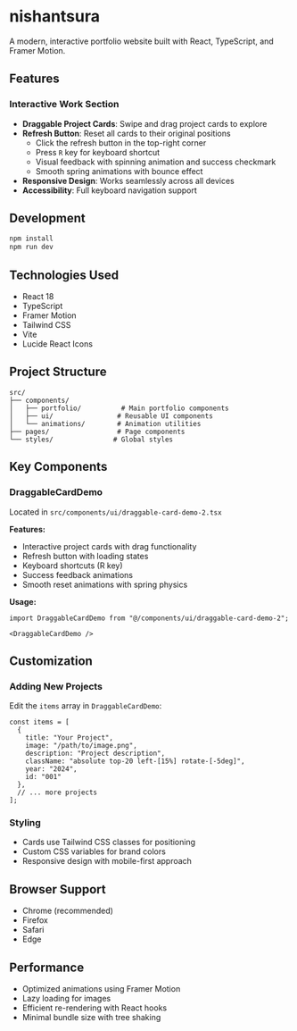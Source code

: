 # nishantsura

A modern, interactive portfolio website built with React, TypeScript, and Framer Motion.

## Features

### Interactive Work Section
- **Draggable Project Cards**: Swipe and drag project cards to explore
- **Refresh Button**: Reset all cards to their original positions
  - Click the refresh button in the top-right corner
  - Press `R` key for keyboard shortcut
  - Visual feedback with spinning animation and success checkmark
  - Smooth spring animations with bounce effect
- **Responsive Design**: Works seamlessly across all devices
- **Accessibility**: Full keyboard navigation support

## Development

```bash
npm install
npm run dev
```

## Technologies Used

- React 18
- TypeScript
- Framer Motion
- Tailwind CSS
- Vite
- Lucide React Icons

## Project Structure

```
src/
├── components/
│   ├── portfolio/          # Main portfolio components
│   ├── ui/                # Reusable UI components
│   └── animations/        # Animation utilities
├── pages/                 # Page components
└── styles/               # Global styles
```

## Key Components

### DraggableCardDemo
Located in `src/components/ui/draggable-card-demo-2.tsx`

**Features:**
- Interactive project cards with drag functionality
- Refresh button with loading states
- Keyboard shortcuts (R key)
- Success feedback animations
- Smooth reset animations with spring physics

**Usage:**
```tsx
import DraggableCardDemo from "@/components/ui/draggable-card-demo-2";

<DraggableCardDemo />
```

## Customization

### Adding New Projects
Edit the `items` array in `DraggableCardDemo`:

```tsx
const items = [
  {
    title: "Your Project",
    image: "/path/to/image.png",
    description: "Project description",
    className: "absolute top-20 left-[15%] rotate-[-5deg]",
    year: "2024",
    id: "001"
  },
  // ... more projects
];
```

### Styling
- Cards use Tailwind CSS classes for positioning
- Custom CSS variables for brand colors
- Responsive design with mobile-first approach

## Browser Support

- Chrome (recommended)
- Firefox
- Safari
- Edge

## Performance

- Optimized animations using Framer Motion
- Lazy loading for images
- Efficient re-rendering with React hooks
- Minimal bundle size with tree shaking
